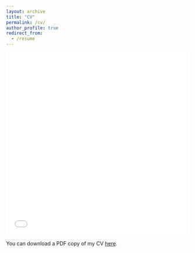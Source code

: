 ```yaml
---
layout: archive
title: "CV"
permalink: /cv/
author_profile: true
redirect_from:
  - /resume
---
```


<iframe src="/files/pdf/CV-JWLawley_Oct22.pdf" width="100%" height="500" frameborder="no" border="0" marginwidth="0" marginheight="0"></iframe>

You can download a PDF copy of my CV [here](/files/pdf/CV-JWLawley_Oct22.pdf).
